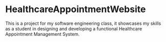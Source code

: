 # HealthcareAppointmentWebsite
This is a project for my software engineering class, it showcases my skills as a student in designing and developing a functional Healthcare Appointment Management System.
